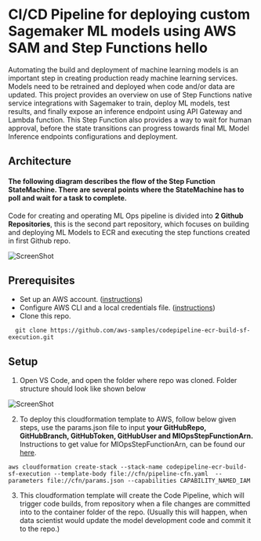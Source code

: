 # CI/CD Pipeline for deploying custom Sagemaker ML models using AWS SAM and Step Functions hello
Automating the build and deployment of machine learning models is an important step in creating production ready machine learning services. Models need to be retrained and deployed when code and/or data are updated. This project provides an overview on use of Step Functions native service integrations with Sagemaker to train, deploy ML models, test results, and finally expose an inference endpoint using API Gateway and Lambda function. This Step Function also provides a way to wait for human approval, before the state transitions can progress towards final ML Model Inference endpoints configurations and deployment.

## Architecture

#### The following diagram describes the flow of the Step Function StateMachine. There are several points where the StateMachine has to poll and wait for a task to complete.
Code for creating and operating ML Ops pipeline is divided into <b>2 Github Repositories</b>, this is the second part repository, which focuses on building and deploying ML Models to ECR and executing the step functions created in first Github repo. 

![ScreenShot](assets/Architecture.PNG)


## Prerequisites

- Set up an AWS account. ([instructions](https://AWS.amazon.com/free/?sc_channel=PS&sc_campaign=acquisition_US&sc_publisher=google&sc_medium=cloud_computing_b&sc_content=AWS_account_bmm_control_q32016&sc_detail=%2BAWS%20%2Baccount&sc_category=cloud_computing&sc_segment=102882724242&sc_matchtype=b&sc_country=US&s_kwcid=AL!4422!3!102882724242!b!!g!!%2BAWS%20%2Baccount&ef_id=WS3s1AAAAJur-Oj2:20170825145941:s))
- Configure AWS CLI and a local credentials file. ([instructions](http://docs.AWS.amazon.com/cli/latest/userguide/cli-chap-welcome.html))  
- Clone this repo.

```
  git clone https://github.com/aws-samples/codepipeline-ecr-build-sf-execution.git
```

## Setup
1. Open VS Code, and open the folder where repo was cloned. Folder structure should look like shown below 

![ScreenShot](assets/folder_structure.PNG)

2. To deploy this cloudformation template to AWS, follow below given steps, use the params.json file to input <b>your GitHubRepo, GitHubBranch, GitHubToken, GitHubUser and MlOpsStepFunctionArn.</b> Instructions to get value for MlOpsStepFunctionArn, can be found our [here](https://github.com/aws-samples/sam-sf-sagemaker-workflow).
```
aws cloudformation create-stack --stack-name codepipeline-ecr-build-sf-execution --template-body file://cfn/pipeline-cfn.yaml  --parameters file://cfn/params.json --capabilities CAPABILITY_NAMED_IAM
``` 
3. This cloudformation template will create the Code Pipeline, which will trigger code builds, from repository when a file changes are committed into to the container folder of the repo. (Usually this will happen, when data scientist would update the model development code and commit it to the repo.)

